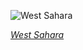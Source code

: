 
![West Sahara](https://www.gstatic.com/prettyearth/assets/full/1843.jpg)

*[West Sahara](https://www.google.com/maps/@26.738712,-13.026609,15z/data=!3m1!1e3)*
